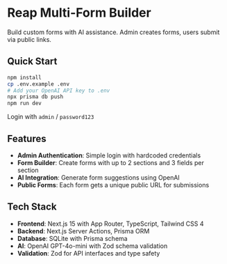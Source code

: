 # Reap Multi-Form Builder

Build custom forms with AI assistance. Admin creates forms, users submit via public links.

## Quick Start

```bash
npm install
cp .env.example .env
# Add your OpenAI API key to .env
npx prisma db push
npm run dev
```

Login with `admin` / `password123`

## Features

- **Admin Authentication**: Simple login with hardcoded credentials
- **Form Builder**: Create forms with up to 2 sections and 3 fields per section
- **AI Integration**: Generate form suggestions using OpenAI
- **Public Forms**: Each form gets a unique public URL for submissions

## Tech Stack

- **Frontend**: Next.js 15 with App Router, TypeScript, Tailwind CSS 4
- **Backend**: Next.js Server Actions, Prisma ORM
- **Database**: SQLite with Prisma schema
- **AI**: OpenAI GPT-4o-mini with Zod schema validation
- **Validation**: Zod for API interfaces and type safety
